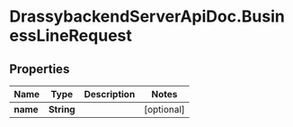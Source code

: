 # DrassybackendServerApiDoc.BusinessLineRequest

## Properties

Name | Type | Description | Notes
------------ | ------------- | ------------- | -------------
**name** | **String** |  | [optional] 


